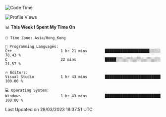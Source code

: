 <!--START_SECTION:waka-->
![Code Time](http://img.shields.io/badge/Code%20Time-41%20hrs%204%20mins-blue)

![Profile Views](http://img.shields.io/badge/Profile%20Views-8-blue)

📊 **This Week I Spent My Time On** 

```text
🕑︎ Time Zone: Asia/Hong_Kong

💬 Programming Languages: 
C++                      1 hr 21 mins        ████████████████████░░░░░   78.43 % 
C                        22 mins             █████░░░░░░░░░░░░░░░░░░░░   21.57 % 

🔥 Editors: 
Visual Studio            1 hr 43 mins        █████████████████████████   100.00 % 

💻 Operating System: 
Windows                  1 hr 43 mins        █████████████████████████   100.00 % 
```


 Last Updated on 28/03/2023 18:37:51 UTC
<!--END_SECTION:waka-->
